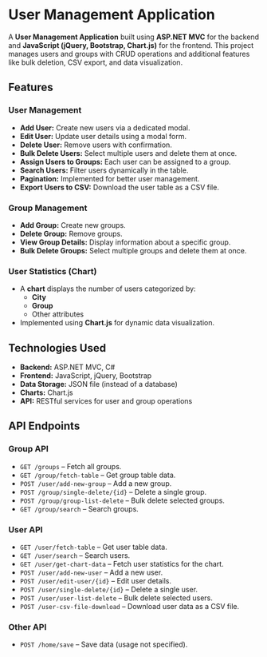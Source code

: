 # User Management Application

A **User Management Application** built using **ASP.NET MVC** for the backend and **JavaScript (jQuery, Bootstrap, Chart.js)** for the frontend. This project manages users and groups with CRUD operations and additional features like bulk deletion, CSV export, and data visualization.

## Features

### **User Management**
- **Add User:** Create new users via a dedicated modal.
- **Edit User:** Update user details using a modal form.
- **Delete User:** Remove users with confirmation.
- **Bulk Delete Users:** Select multiple users and delete them at once.
- **Assign Users to Groups:** Each user can be assigned to a group.
- **Search Users:** Filter users dynamically in the table.
- **Pagination:** Implemented for better user management.
- **Export Users to CSV:** Download the user table as a CSV file.

### **Group Management**
- **Add Group:** Create new groups.
- **Delete Group:** Remove groups.
- **View Group Details:** Display information about a specific group.
- **Bulk Delete Groups:** Select multiple groups and delete them at once.

### **User Statistics (Chart)**
- A **chart** displays the number of users categorized by:
  - **City**
  - **Group**
  - Other attributes
- Implemented using **Chart.js** for dynamic data visualization.

## Technologies Used

- **Backend:** ASP.NET MVC, C#
- **Frontend:** JavaScript, jQuery, Bootstrap
- **Data Storage:** JSON file (instead of a database)
- **Charts:** Chart.js
- **API:** RESTful services for user and group operations

## API Endpoints

### **Group API**
- `GET /groups` – Fetch all groups.
- `GET /group/fetch-table` – Get group table data.
- `POST /user/add-new-group` – Add a new group.
- `POST /group/single-delete/{id}` – Delete a single group.
- `POST /group/group-list-delete` – Bulk delete selected groups.
- `GET /group/search` – Search groups.

### **User API**
- `GET /user/fetch-table` – Get user table data.
- `GET /user/search` – Search users.
- `GET /user/get-chart-data` – Fetch user statistics for the chart.
- `POST /user/add-new-user` – Add a new user.
- `POST /user/edit-user/{id}` – Edit user details.
- `POST /user/single-delete/{id}` – Delete a single user.
- `POST /user/user-list-delete` – Bulk delete selected users.
- `POST /user-csv-file-download` – Download user data as a CSV file.

### **Other API**
- `POST /home/save` – Save data (usage not specified).
